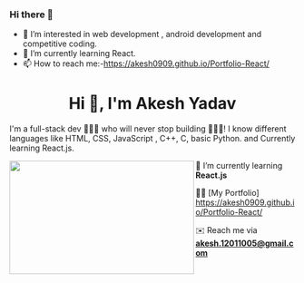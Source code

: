 ### Hi there 👋
 - 👀 I’m interested in web development , android development and competitive coding.
 - 🌱 I’m currently learning React.
 - 📫 How to reach me:-https://akesh0909.github.io/Portfolio-React/ 

<!-- 
Akesh0909/Akesh0909 is a ✨ _special_ ✨ repository because its `README.md` (this file) appears on your GitHub profile. -->

<h1 align="center">Hi 👋, I'm Akesh Yadav</h1>
<p> I'm a full-stack dev 👨🏽‍💻  who will never stop building 👷🏽‍♂️!
   I know different languages like HTML, CSS, JavaScript , C++, C, basic Python. and Currently learning React.js. </p>
<img align="left" height="200" width="325" alt="" src="https://dribbble.com/shots/6139167-Avento-marketing/attachments/11278854?mode=media" />

 📕   I’m currently learning **React.js** 
   <br>

 👨‍💻  [My Portfolio] https://akesh0909.github.io/Portfolio-React/ 
  <br>

 ✉️   Reach me via **akesh.12011005@gmail.com** 


